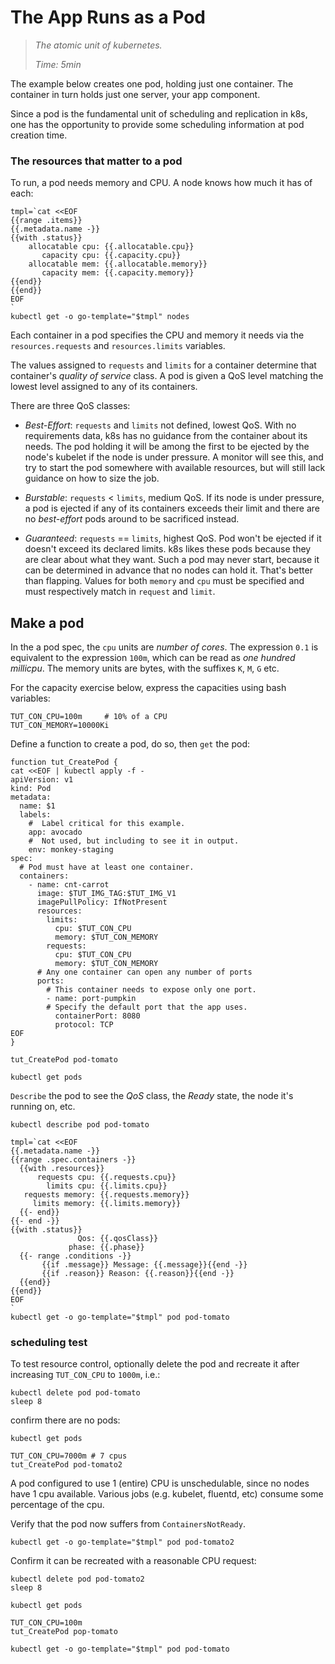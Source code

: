 # The App Runs as a Pod

> _The atomic unit of kubernetes._
>
> _Time: 5min_

The example below creates one pod, holding just one
container.  The container in turn holds just one server,
your app component.

Since a pod is the fundamental unit of scheduling and
replication in k8s, one has the opportunity to provide
some scheduling information at pod creation time.

### The resources that matter to a pod

To run, a pod needs memory and CPU.  A node knows
how much it has of each:

<!-- @nodeCapacities -->
```
tmpl=`cat <<EOF
{{range .items}}
{{.metadata.name -}}
{{with .status}}
    allocatable cpu: {{.allocatable.cpu}}
       capacity cpu: {{.capacity.cpu}}
    allocatable mem: {{.allocatable.memory}}
       capacity mem: {{.capacity.memory}}
{{end}}
{{end}}
EOF
`
kubectl get -o go-template="$tmpl" nodes
```

Each container in a pod specifies the CPU and memory it
needs via the `resources.requests` and
`resources.limits` variables.

The values assigned to `requests` and `limits` for a
container determine that container's _quality of
service_ class. A pod is given a QoS level matching the
lowest level assigned to any of its containers.

There are three QoS classes:

* _Best-Effort_: `requests` and `limits` not defined,
  lowest QoS.  With no requirements data, k8s
  has no guidance from the container about its needs.
  The pod holding it will be among the first to be
  ejected by the node's kubelet if the node is under
  pressure.  A monitor will see this, and try to
  start the pod somewhere with available resources, but
  will still lack guidance on how to size the job.

* _Burstable_: `requests` < `limits`, medium QoS.
  If its node is under pressure, a pod is ejected if any
  of its containers exceeds their limit and there are
  no _best-effort_ pods around to be sacrificed instead.

* _Guaranteed_: `requests` == `limits`, highest QoS.
  Pod won't be ejected if it doesn't exceed its
  declared limits.  k8s likes these pods because they
  are clear about what they want.  Such a pod may never
  start, because it can be determined in advance that
  no nodes can hold it.  That's better than flapping.
  Values for both `memory` and `cpu` must be specified
  and must respectively match in `request` and
  `limit`.

## Make a pod

In the a pod spec, the `cpu` units are _number of
cores_.  The expression `0.1` is equivalent to the
expression `100m`, which can be read as _one hundred
millicpu_.  The memory units are bytes, with the
suffixes `K`, `M`, `G` etc.

For the capacity exercise below, express the capacities
using bash variables:

<!-- @defineDemoCapVars -->
```
TUT_CON_CPU=100m     # 10% of a CPU
TUT_CON_MEMORY=10000Ki
```

Define a function to create a pod, do so, then
`get` the pod:

<!-- @funcToCreatePod-->
```
function tut_CreatePod {
cat <<EOF | kubectl apply -f -
apiVersion: v1
kind: Pod
metadata:
  name: $1
  labels:
    #  Label critical for this example.
    app: avocado
    #  Not used, but including to see it in output.
    env: monkey-staging
spec:
  # Pod must have at least one container.
  containers:
    - name: cnt-carrot
      image: $TUT_IMG_TAG:$TUT_IMG_V1
      imagePullPolicy: IfNotPresent
      resources:
        limits:
          cpu: $TUT_CON_CPU
          memory: $TUT_CON_MEMORY
        requests:
          cpu: $TUT_CON_CPU
          memory: $TUT_CON_MEMORY
      # Any one container can open any number of ports
      ports:
        # This container needs to expose only one port.
        - name: port-pumpkin
        # Specify the default port that the app uses.
          containerPort: 8080
          protocol: TCP
EOF
}
```

<!-- @createThePod -->
```
tut_CreatePod pod-tomato
```

<!-- @getAllPods -->
```
kubectl get pods
```

`Describe` the pod to see the _QoS_ class, the _Ready_
state, the node it's running on, etc.

<!-- @describeOnePod -->
```
kubectl describe pod pod-tomato
```

<!-- @detailedPod -->
```
tmpl=`cat <<EOF
{{.metadata.name -}}
{{range .spec.containers -}}
  {{with .resources}}
      requests cpu: {{.requests.cpu}}
        limits cpu: {{.limits.cpu}}
   requests memory: {{.requests.memory}}
     limits memory: {{.limits.memory}}
  {{- end}}
{{- end -}}
{{with .status}}
               Qos: {{.qosClass}}
             phase: {{.phase}}
  {{- range .conditions -}}
       {{if .message}} Message: {{.message}}{{end -}}
       {{if .reason}} Reason: {{.reason}}{{end -}}
  {{end}}
{{end}}
EOF
`
kubectl get -o go-template="$tmpl" pod pod-tomato
```

### scheduling test

To test resource control, optionally delete the pod and
recreate it after increasing `TUT_CON_CPU` to `1000m`, i.e.:

<!-- @checkScheduling -->
```
kubectl delete pod pod-tomato
sleep 8
```

confirm there are no pods:

<!-- @noPods -->
```
kubectl get pods
```

<!-- @unschedulablePod -->
```
TUT_CON_CPU=7000m # 7 cpus
tut_CreatePod pod-tomato2
```

A pod configured to use 1 (entire) CPU is
unschedulable, since no nodes have 1 cpu available.
Various jobs (e.g. kubelet, fluentd, etc) consume some
percentage of the cpu.

Verify that the pod now suffers from `ContainersNotReady`.

```
kubectl get -o go-template="$tmpl" pod pod-tomato2
```

Confirm it can be recreated with a reasonable CPU request:

<!-- @deletePod -->
```
kubectl delete pod pod-tomato2
sleep 8
```

<!-- @noPods -->
```
kubectl get pods
```

<!-- @recreatePod -->
```
TUT_CON_CPU=100m
tut_CreatePod pop-tomato
```

<!-- @checkPod -->
```
kubectl get -o go-template="$tmpl" pod pod-tomato
```

